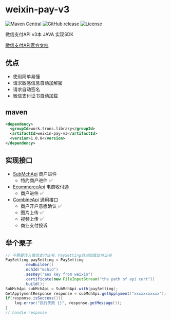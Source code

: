 weixin-pay-v3
============

[![Maven Central](https://maven-badges.herokuapp.com/maven-central/work.trons.library/weixin-pay-v3/badge.svg)](https://maven-badges.herokuapp.com/maven-central/work.trons.library/weixin-pay-v3/)
[![GitHub release](https://img.shields.io/github/release/TRonsbibubibu/weixin-pay-v3.svg)](https://github.com/TRonsbibubibu/weixin-pay-v3/releases)
[![License](https://img.shields.io/badge/license-Apache%202-4EB1BA.svg)](https://www.apache.org/licenses/LICENSE-2.0.html)

微信支付API v3本 JAVA 实现SDK

[微信支付API官方文档](https://pay.weixin.qq.com/wiki/doc/apiv3/wxpay/pages/Overview.shtml)

## 优点
* 使用简单易懂
* 请求敏感信息自动加解密
* 请求自动签名
* 微信支付证书自动加载

## maven
```xml
<dependency>
  <groupId>work.trons.library</groupId>
  <artifactId>weixin-pay-v3</artifactId>
  <version>1.0.0</version>
</dependency>
```



## 实现接口

* [SubMchApi]() 商户进件
  * 特约商户进件 ✅ 
* [EcommerceApi]() 电商收付通
  * 商户进件 ✅
* [CombineApi]() 通用接口
  * 商户开户意愿确认 ✅
  * 图片上传 ✅
  * 视频上传 ✅
  * 商业支付投诉

## 举个栗子
```java
// 不需要传入微信支付证书，PaySetting自动加载支付证书
PaySetting paySetting = PaySetting
        .newBuilder()
        .mchId("mchid")
        .aesKey("aes key from weixin")
        .certificate(new FileInputStream("the path of api cert"))
        .build();
SubMchApi subMchApi = SubMchApi.with(paySetting);
GetApplymentResponse response = subMchApi.getApplyment("xxxxxxxxxxx");
if(response.isSuccess()){
    log.error("执行失败 {}", response.getMessage());
}
// handle response
```